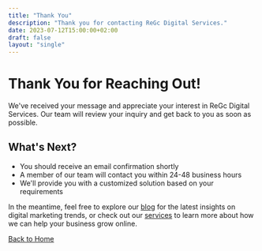 ```yaml
---
title: "Thank You"
description: "Thank you for contacting ReGc Digital Services."
date: 2023-07-12T15:00:00+02:00
draft: false
layout: "single"
---
```


# Thank You for Reaching Out!

We've received your message and appreciate your interest in ReGc Digital Services. Our team will review your inquiry and get back to you as soon as possible.

## What's Next?

- You should receive an email confirmation shortly
- A member of our team will contact you within 24-48 business hours
- We'll provide you with a customized solution based on your requirements

In the meantime, feel free to explore our [blog](/blog/) for the latest insights on digital marketing trends, or check out our [services](/services/) to learn more about how we can help your business grow online.

[Back to Home](/)
